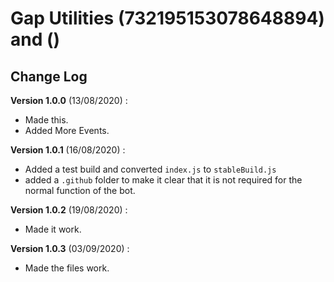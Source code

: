 # Gap Utilities (732195153078648894) and ()

## Change Log

**Version 1.0.0** (13/08/2020) :

* Made this.
* Added More Events.

**Version 1.0.1** (16/08/2020) :

* Added a test build and converted `index.js` to `stableBuild.js`
* added a `.github` folder to make it clear that it is not required for the normal function of the bot.

**Version 1.0.2** (19/08/2020) :

* Made it work.

**Version 1.0.3** (03/09/2020) :

- Made the files work.
